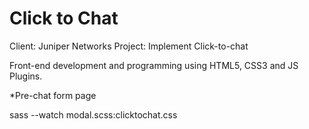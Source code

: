 Click to Chat
=============

Client: Juniper Networks
Project: Implement Click-to-chat

Front-end development and programming using HTML5, CSS3 and JS Plugins.

*Pre-chat form page

sass --watch modal.scss:clicktochat.css